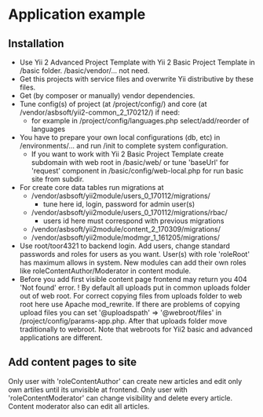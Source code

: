
Application example
===================

Installation
------------
* Use Yii 2 Advanced Project Template with Yii 2 Basic Project Template in /basic folder.
  /basic/vendor/... not need.
* Get this projects with service files and overwrite Yii distributive by these files.
* Get (by composer or manually) vendor dependencies.
* Tune config(s) of project (at /project/config/) and core (at /vendor/asbsoft/yii2-common_2_170212/) if need:
  - for example in /project/config/languages.php select/add/reorder of languages
* You have to prepare your own local configurations (db, etc) in /environments/...
  and run /init to complete system configuration.
  - If you want to work with Yii 2 Basic Project Template create subdomain with web root in /basic/web/
    or tune 'baseUrl' for 'request' component in /basic/config/web-local.php for run basic site from subdir.
* For create core data tables run migrations at
  - /vendor/asbsoft/yii2module/users_0_170112/migrations/
    - tune here id, login, password for admin user(s)
  - /vendor/asbsoft/yii2module/users_0_170112/migrations/rbac/
    - users id here must correspond with previous migrations
  - /vendor/asbsoft/yii2module/content_2_170309/migrations/
  - /vendor/asbsoft/yii2module/modmgr_1_161205/migrations/
* Use root/toor4321 to backend login.
  Add users, change standard passwords and roles for users as you want.
  User(s) with role 'roleRoot' has maximum allows in system.
  New modules can add their own roles like roleContentAuthor/Moderator in content module.
* Before you add first visible content page frontend may return you 404 'Not found' error.
! By default all uploads put in common uploads folder out of web root.
  For correct copying files from uploads folder to web root here use Apache mod_rewrite.
  If there are problems of copying upload files you can set
  '@uploadspath' => '@webroot/files' in /project/config/params-app.php.
  After that uploads folder move traditionally to webroot.
  Note that webroots for Yii2 basic and advanced applications are different.

Add content pages to site
-------------------------
Only user with 'roleContentAuthor' can create new articles
and edit only own artiles until its unvisible at frontend.
Only user with 'roleContentModerator' can change visibility and delete every article.
Content moderator also can edit all articles.
